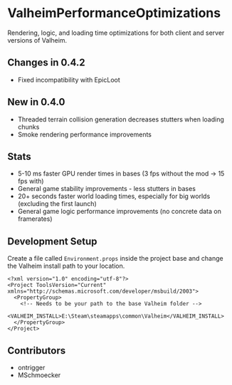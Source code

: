# ValheimPerformanceOptimizations

Rendering, logic, and loading time optimizations for both client and server versions of Valheim.

## Changes in 0.4.2

* Fixed incompatibility with EpicLoot

## New in 0.4.0

* Threaded terrain collision generation decreases stutters when loading chunks
* Smoke rendering performance improvements

## Stats

* 5-10 ms faster GPU render times in bases (3 fps without the mod -> 15 fps with)
* General game stability improvements - less stutters in bases
* 20+ seconds faster world loading times, especially for big worlds (excluding the first launch)
* General game logic performance improvements (no concrete data on framerates)

## Development Setup

Create a file called `Environment.props` inside the project base and change the Valheim install path to your location.

```
<?xml version="1.0" encoding="utf-8"?>
<Project ToolsVersion="Current" xmlns="http://schemas.microsoft.com/developer/msbuild/2003">
  <PropertyGroup>
    <!-- Needs to be your path to the base Valheim folder -->
    <VALHEIM_INSTALL>E:\Steam\steamapps\common\Valheim</VALHEIM_INSTALL>
  </PropertyGroup>
</Project>
```

## Contributors

* ontrigger
* MSchmoecker
